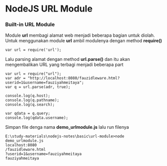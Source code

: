 # NodeJS URL Module

### Built-in URL Module

Module **url** membagi alamat web menjadi beberapa bagian untuk diolah. Untuk menggunakan module **url** ambil modulenya dengan method **require()**

```
var url = require('url');
```

Lalu parsing alamat dengan method **url.parse()** dan itu akan mengembalikan URL yang terbagi menjadi beberapa part

```
var url = require("url");
var adr = "http://localhost:8080/fauzidleware.html?userid=1&username=fauziyahmeitaya";
var q = url.parse(adr, true);

console.log(q.host);
console.log(q.pathname);
console.log(q.search);

var qdata = q.query;
console.log(qdata.username);
```

Simpan file denga nama **demo_urlmodule.js** lalu run filenya

```
E:\study-materials\nodejs-notes\basic\url-module>node demo_urlmodule.js
localhost:8080
/fauzidleware.html
?userid=1&username=fauziyahmeitaya
fauziyahmeitaya
```
